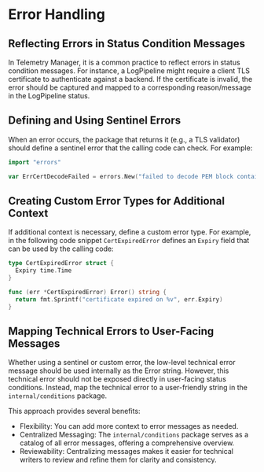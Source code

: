 # Error Handling

## Reflecting Errors in Status Condition Messages
In Telemetry Manager, it is a common practice to reflect errors in status condition messages. For instance, a LogPipeline might require a client TLS certificate to authenticate against a backend. If the certificate is invalid, the error should be captured and mapped to a corresponding reason/message in the LogPipeline status.

## Defining and Using Sentinel Errors
When an error occurs, the package that returns it (e.g., a TLS validator) should define a sentinel error that the calling code can check. For example:

```go
import "errors"

var ErrCertDecodeFailed = errors.New("failed to decode PEM block containing certificate")
```

## Creating Custom Error Types for Additional Context
If additional context is necessary, define a custom error type. For example, in the following code snippet `CertExpiredError` defines an `Expiry` field that can be used by the calling code:

```go
type CertExpiredError struct {
  Expiry time.Time
}

func (err *CertExpiredError) Error() string {
  return fmt.Sprintf("certificate expired on %v", err.Expiry)
}
```

## Mapping Technical Errors to User-Facing Messages
Whether using a sentinel or custom error, the low-level technical error message should be used internally as the Error string. However, this technical error should not be exposed directly in user-facing status conditions. Instead, map the technical error to a user-friendly string in the `internal/conditions` package.

This approach provides several benefits:

* Flexibility: You can add more context to error messages as needed.
* Centralized Messaging: The `internal/conditions` package serves as a catalog of all error messages, offering a comprehensive overview.
* Reviewability: Centralizing messages makes it easier for technical writers to review and refine them for clarity and consistency.
